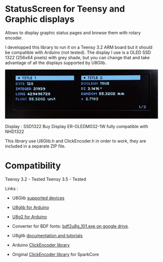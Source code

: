 # StatusScreen for Teensy and Graphic displays
Allows to display graphic status pages and browse them with rotary encoder.

I developped this library to run it on a Teensy 3.2 ARM board but it should be compatible with Arduino (not tested).
The display I use is a OLED SSD 1322 (256x64 pixels) with grey shade, but you can change that and take advantage of all the displays supported by U8Glib.


![ER-OLEDM032-1W.jpg](https://github.com/christophepersoz/StatusScreen/blob/master/screenshots/ER-OLEDM032-1W.jpg)

Display : SSD1322 Buy Display ER-OLEDM032-1W fully compatible with NHD1322

This library use U8Glib.h and ClickEncoder.h in order to work, they are included in a separate ZIP file.

# Compatibility
Teensy 3.2 - Tested
Teensy 3.5 - Tested

Links :
 * U8Glib [supported devices](https://github.com/olikraus/u8glib/wiki/device)
 * [U8glib for Arduino](https://bintray.com/olikraus/u8glib/Arduino)
 * [U8g2 for Arduino](https://bintray.com/olikraus/u8g2)
 * Converter for BDF fonts: [bdf2u8g_101.exe on google drive](https://drive.google.com/folderview?id=0B5b6Dv0wCeCRLWJkYTh2TUlYVDg&usp=sharing).
 * U8glib [documentation and tutorials](https://github.com/olikraus/u8glib/wiki)
 
 * Arduino [ClickEncoder library](https://github.com/0xPIT/encoder/tree/arduino)
 * Original [ClickEncoder library](https://github.com/robogeek78/SparkCore-ClickEncoder) for SparkCore
